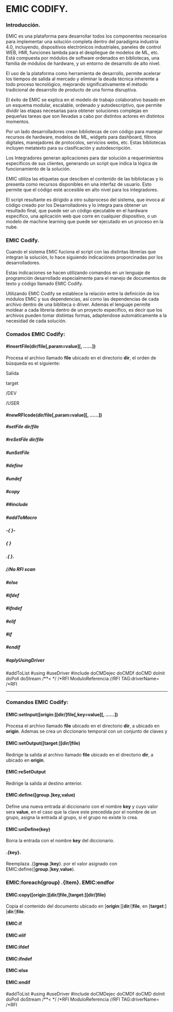 
# EMIC CODIFY.

### Introducción.

EMIC es una plataforma para desarrollar todos los componentes necesarios para implementar una solución completa dentro del paradigma industria 4.0, incluyendo, dispositivos electrónicos industriales, paneles de control WEB, HMI, funciones lambda para el despliegue de modelos de ML, etc. Está compuesta por módulos de software ordenados en bibliotecas, una familia de módulos de hardware, y un entorno de desarrollo de alto nivel.

El uso de la plataforma como herramienta de desarrollo, permite acelerar los tiempos de salida al mercado y eliminar la deuda técnica inherente a todo proceso tecnológico, mejorando significativamente el método tradicional de desarrollo de producto de una forma disruptiva.

El éxito de EMIC se explica en el modelo de trabajo colaborativo basado en un esquema modular, escalable, ordenado y autodescriptivo, que permite dividir las etapas necesarias para obtener soluciones complejas en pequeñas tareas que son llevadas a cabo por distintos actores en distintos momentos. 

Por un lado desarrolladores crean bibliotecas de con código para manejar recursos de hardware, modelos de ML, widgets para dashboard, filtros digitales, manejadores de protocolos, servicios webs, etc. Estas bibliotecas incluyen metatexto para su clasificación y autodescripción.

Los Integradores generan aplicaciones para dar solución a requerimientos específicos de sus clientes, generando un script que indica la lógica de funcionamiento de la solución. 

EMIC utiliza las etiquetas que desciben el contenido de las bibliotacas y lo presenta como recursos disponibles en una interfaz de usuario. Esto permite que el código esté accesible en alto nivel para los integradores.


El script resultante es dirigido a otro subproceso del sistema, que invoca al código creado por los Desarrolladores y lo integra para obtener un resultado final, que puede ser un código ejecutable en el hardware específico, una aplicación web que corre en cualquier dispositivo, o un modelo de machine learning que puede ser ejecutado en un proceso en la nube.


### EMIC Codify.

Cuando el sistema EMIC fuciona el script con las distintas librerías que integran la solución, lo hace siguiendo indicaciónes proporcinadas por los desarrolladores.

Estas indicaciones se hacen utilizando comandos en un lenguaje de programción desarrollado especialmente para el manejo de documentos de texto y código llamado EMIC Codify.

Utilizando EMIC Codify se establece la relación entre la definición de los módulos EMIC y sus dependencias, así como las dependencias de cada archivo dentro de una bibliteca o driver. Además el lenguaje permite moldear a cada librería dentro de un proyecto específico, es decir que los archivos pueden tomar distintas formas, adaptendose automáticamente a la necesidad de cada solución.

### Comados EMIC Codify:

#### #insertFile(**dir**/**file**[,param=value][, ......])

Procesa el archivo llamado **file** ubicado en el directorio **dir**, el orden de búsqueda es el siguiente:

Salida

target

/DEV

/USER


#### #newRFIcode(dir/file[,param=value][, ......])
##### #setFile dir/file
##### #reSetFile dir/file
##### #unSetFile
##### #define
##### #undef
##### #copy
##### ##include
##### #addToMacro
##### -{  }-
##### _{  }_
##### .{  }.
##### //No RFI scan   
##### #else
##### #ifdef
##### #ifndef
##### #elif
##### 
##### #if
##### #endif
##### 
##### #aplyUsingDriver



  
#addToList
#using
#useDriver
#include
doCMDejec
doCMDf
doCMD
doInit
doPoll
doStream
/**<   */
/*RFI ModuloReferencia
//RFI TAG:driverName=
/*RFI


-------------------------------------------------------------



### Comandos EMIC Codify:

#### EMIC:setInput([**origin**:][**dir**/]**file**[,**key**=**value**][, ......])

Procesa el archivo llamado **file** ubicado en el directorio **dir**, a ubicado en **origin**. Ademas se crea un diccionario temporal con un conjunto de claves y 

#### EMIC:setOutput([**target**:][**dir**/]**file**)

Redirige la salida al archivo llamado **file** ubicado en el directorio **dir**, a ubicado en **origin**.

#### EMIC:reSetOutput

Redirige la salida al destino anterior.

#### EMIC:define([**group**.]**key**,**value**)

Define una nueva entrada al diccionario con el nombre **key** y cuyo valor sera **value**, en el caso que la clave este precedida por el nombre de un grupo, asigna la entrada al grupo, si el grupo no existe lo crea.

#### EMIC:unDefine(**key**)

Borra la entrada con el nombre **key** del diccionario.

#### .{**key**}.

Reemplaza .{[**group**.]**key**}. por el valor asignado con EMIC:define([**group**.]**key**,**value**).

### EMIC:foreach(**group**)    .{Item}.     EMIC:endfor



#### EMIC:copy([**origin**:][**dir**/]**file**,[**target**:][**dir**/]**file**)

Copia el contenido del documento ubicado en [**origin**:][**dir**/]**file**, en [**target**:][**dir**/]**file**.



#### EMIC:if
#### EMIC:elif
#### EMIC:ifdef
#### EMIC:ifndef
#### EMIC:else
#### EMIC:endif




  
#addToList
#using
#useDriver
#include
doCMDejec
doCMDf
doCMD
doInit
doPoll
doStream
/**<   */
/*RFI ModuloReferencia
//RFI TAG:driverName=
/*RFI